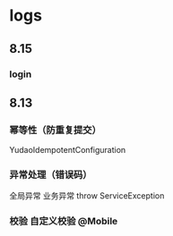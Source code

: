 # logs

## 8.15 

### login 

## 8.13
### 幂等性（防重复提交）
YudaoIdempotentConfiguration

### 异常处理（错误码）
全局异常
业务异常
throw ServiceException

### 校验 自定义校验 @Mobile


